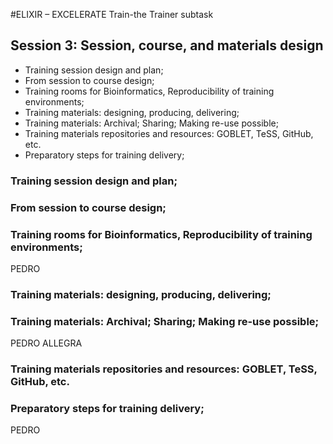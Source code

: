 #ELIXIR – EXCELERATE Train-the Trainer subtask

## Session 3: Session, course, and materials design

* Training session design and plan;
* From session to course design;
* Training rooms for Bioinformatics, Reproducibility of training environments;
* Training materials: designing, producing, delivering;
* Training materials: Archival; Sharing; Making re-use possible;
* Training materials repositories and resources: GOBLET, TeSS, GitHub, etc.
* Preparatory steps for training delivery;


### Training session design and plan;

### From session to course design;

### Training rooms for Bioinformatics, Reproducibility of training environments;
PEDRO

### Training materials: designing, producing, delivering;


### Training materials: Archival; Sharing; Making re-use possible;
PEDRO
ALLEGRA

###  Training materials repositories and resources: GOBLET, TeSS, GitHub, etc.

### Preparatory steps for training delivery;
PEDRO